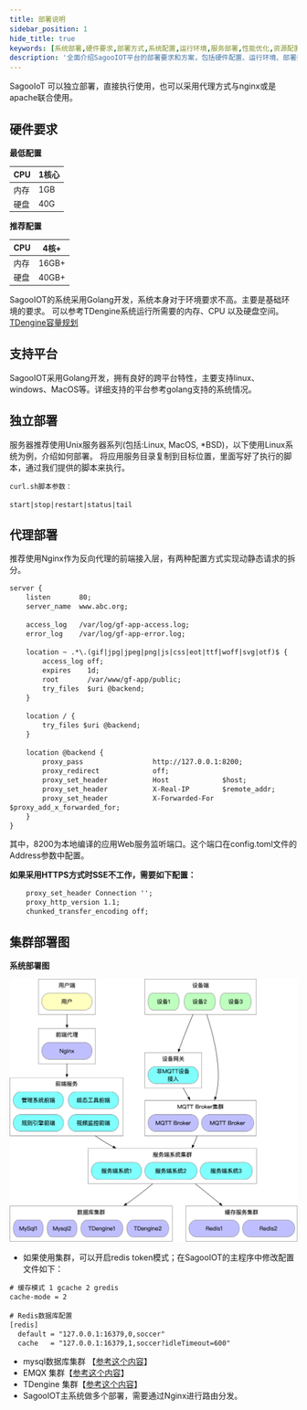 ```yaml
---
title: 部署说明
sidebar_position: 1
hide_title: true
keywords: [系统部署,硬件要求,部署方式,系统配置,运行环境,服务部署,性能优化,资源配置,部署架构,环境要求]
description: '全面介绍SagooIOT平台的部署要求和方案，包括硬件配置、运行环境、部署架构等关键信息。'
---
```



SagooIoT 可以独立部署，直接执行使用，也可以采用代理方式与nginx或是apache联合使用。


## 硬件要求

**最低配置**

|CPU|1核心|
|--|--|
|内存|1GB|
|硬盘|40G|

**推荐配置**

|CPU|4核+|
|--|--|
|内存|16GB+|
|硬盘|40GB+|

SagooIOT的系统采用Golang开发，系统本身对于环境要求不高。主要是基础环境的要求。
可以参考TDengine系统运行所需要的内存、CPU 以及硬盘空间。 [TDengine容量规划](https://docs.taosdata.com/operation/planning/)

## 支持平台
SagooIOT采用Golang开发，拥有良好的跨平台特性，主要支持linux、windows、MacOS等。详细支持的平台参考golang支持的系统情况。


## 独立部署

服务器推荐使用Unix服务器系列(包括:Linux, MacOS, *BSD)，以下使用Linux系统为例，介绍如何部署。
将应用服务目录复制到目标位置，里面写好了执行的脚本，通过我们提供的脚本来执行。

```
curl.sh脚本参数：

start|stop|restart|status|tail

```

## 代理部署

推荐使用Nginx作为反向代理的前端接入层，有两种配置方式实现动静态请求的拆分。

```
server {
    listen       80;
    server_name  www.abc.org;

    access_log   /var/log/gf-app-access.log;
    error_log    /var/log/gf-app-error.log;

    location ~ .*\.(gif|jpg|jpeg|png|js|css|eot|ttf|woff|svg|otf)$ {
        access_log off;
        expires    1d;
        root       /var/www/gf-app/public;
        try_files  $uri @backend;
    }

    location / {
        try_files $uri @backend;
    }

    location @backend {
        proxy_pass                 http://127.0.0.1:8200;
        proxy_redirect             off;
        proxy_set_header           Host             $host;
        proxy_set_header           X-Real-IP        $remote_addr;
        proxy_set_header           X-Forwarded-For  $proxy_add_x_forwarded_for;
    }
}

```

其中，8200为本地编译的应用Web服务监听端口。这个端口在config.toml文件的Address参数中配置。

**如果采用HTTPS方式时SSE不工作，需要如下配置：**

```Nginx
    proxy_set_header Connection '';
    proxy_http_version 1.1;
    chunked_transfer_encoding off; 
```


## 集群部署图

**系统部署图**

![集群部署](../imgs/start/deploy.png)



- 如果使用集群，可以开启redis token模式；在SagooIOT的主程序中修改配置文件如下：

```
# 缓存模式 1 gcache 2 gredis
cache-mode = 2

# Redis数据库配置
[redis]
  default = "127.0.0.1:16379,0,soccer"
  cache   = "127.0.0.1:16379,1,soccer?idleTimeout=600"
```

- mysql数据库集群 【[参考这个内容](https://zhuanlan.zhihu.com/p/365812699)】
- EMQX 集群【[参考这个内容](https://docs.emqx.com/zh/emqx-terraform/latest/getting-started/getting-started-ali.html)】
- TDengine 集群【[参考这个内容](https://docs.taosdata.com/deployment/deploy/)】
- SagooIOT主系统做多个部署，需要通过Nginx进行路由分发。

   
